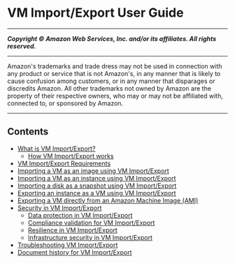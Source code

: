 # VM Import/Export User Guide

-----
*****Copyright &copy; Amazon Web Services, Inc. and/or its affiliates. All rights reserved.*****

-----
Amazon's trademarks and trade dress may not be used in 
     connection with any product or service that is not Amazon's, 
     in any manner that is likely to cause confusion among customers, 
     or in any manner that disparages or discredits Amazon. All other 
     trademarks not owned by Amazon are the property of their respective
     owners, who may or may not be affiliated with, connected to, or 
     sponsored by Amazon.

-----
## Contents
+ [What is VM Import/Export?](what-is-vmimport.md)
   + [How VM Import/Export works](how-vm-import-export-works.md)
+ [VM Import/Export Requirements](vmie_prereqs.md)
+ [Importing a VM as an image using VM Import/Export](vmimport-image-import.md)
+ [Importing a VM as an instance using VM Import/Export](vmimport-instance-import.md)
+ [Importing a disk as a snapshot using VM Import/Export](vmimport-import-snapshot.md)
+ [Exporting an instance as a VM using VM Import/Export](vmexport.md)
+ [Exporting a VM directly from an Amazon Machine Image (AMI)](vmexport_image.md)
+ [Security in VM Import/Export](security.md)
   + [Data protection in VM Import/Export](data-protection.md)
   + [Compliance validation for VM Import/Export](compliance-validation.md)
   + [Resilience in VM Import/Export](disaster-recovery-resiliency.md)
   + [Infrastructure security in VM Import/Export](infrastructure-security.md)
+ [Troubleshooting VM Import/Export](vmimport-troubleshooting.md)
+ [Document history for VM Import/Export](doc-history.md)